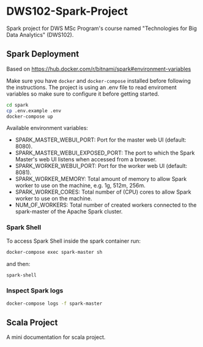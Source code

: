# DWS102-Spark-Project
Spark project for DWS MSc Program's course named "Technologies for Big Data Analytics" (DWS102).


## Spark Deployment
Based on https://hub.docker.com/r/bitnami/spark#environment-variables

Make sure you have `docker` and `docker-compose` installed before following the instructions.
The project is using an .env file to read enviroment variables so make sure to configure it before getting started. 
```sh
cd spark
cp .env.example .env
docker-compose up
```

Available environment variables:
- SPARK_MASTER_WEBUI_PORT: Port for the master web UI (default: 8080).
- SPARK_MASTER_WEBUI_EXPOSED_PORT: The port to which the Spark Master's web UI listens when accessed from a browser. 
- SPARK_WORKER_WEBUI_PORT: Port for the worker web UI (default: 8081).
- SPARK_WORKER_MEMORY: Total amount of memory to allow Spark worker to use on the machine, e.g. 1g, 512m, 256m.
- SPARK_WORKER_CORES: Total number of (CPU) cores to allow Spark worker to use on the machine.
- NUM_OF_WORKERS: Total number of created workers connected to the spark-master of the Apache Spark cluster. 

### Spark Shell 
To access Spark Shell inside the spark container run:
```sh
docker-compose exec spark-master sh
```
and then:
```sh
spark-shell
```

### Inspect Spark logs
```sh
docker-compose logs -f spark-master
```

## Scala Project

A mini documentation for scala project.